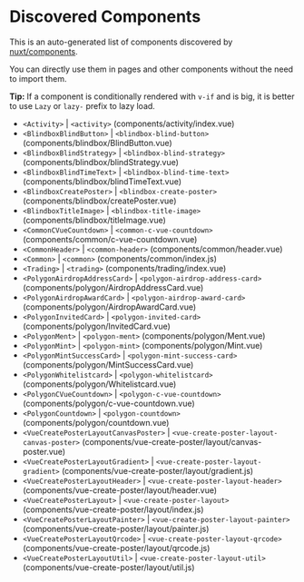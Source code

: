 # Discovered Components

This is an auto-generated list of components discovered by [nuxt/components](https://github.com/nuxt/components).

You can directly use them in pages and other components without the need to import them.

**Tip:** If a component is conditionally rendered with `v-if` and is big, it is better to use `Lazy` or `lazy-` prefix to lazy load.

- `<Activity>` | `<activity>` (components/activity/index.vue)
- `<BlindboxBlindButton>` | `<blindbox-blind-button>` (components/blindbox/BlindButton.vue)
- `<BlindboxBlindStrategy>` | `<blindbox-blind-strategy>` (components/blindbox/blindStrategy.vue)
- `<BlindboxBlindTimeText>` | `<blindbox-blind-time-text>` (components/blindbox/blindTimeText.vue)
- `<BlindboxCreatePoster>` | `<blindbox-create-poster>` (components/blindbox/createPoster.vue)
- `<BlindboxTitleImage>` | `<blindbox-title-image>` (components/blindbox/titleImage.vue)
- `<CommonCVueCountdown>` | `<common-c-vue-countdown>` (components/common/c-vue-countdown.vue)
- `<CommonHeader>` | `<common-header>` (components/common/header.vue)
- `<Common>` | `<common>` (components/common/index.js)
- `<Trading>` | `<trading>` (components/trading/index.vue)
- `<PolygonAirdropAddressCard>` | `<polygon-airdrop-address-card>` (components/polygon/AirdropAddressCard.vue)
- `<PolygonAirdropAwardCard>` | `<polygon-airdrop-award-card>` (components/polygon/AirdropAwardCard.vue)
- `<PolygonInvitedCard>` | `<polygon-invited-card>` (components/polygon/InvitedCard.vue)
- `<PolygonMent>` | `<polygon-ment>` (components/polygon/Ment.vue)
- `<PolygonMint>` | `<polygon-mint>` (components/polygon/Mint.vue)
- `<PolygonMintSuccessCard>` | `<polygon-mint-success-card>` (components/polygon/MintSuccessCard.vue)
- `<PolygonWhitelistcard>` | `<polygon-whitelistcard>` (components/polygon/Whitelistcard.vue)
- `<PolygonCVueCountdown>` | `<polygon-c-vue-countdown>` (components/polygon/c-vue-countdown.vue)
- `<PolygonCountdown>` | `<polygon-countdown>` (components/polygon/countdown.vue)
- `<VueCreatePosterLayoutCanvasPoster>` | `<vue-create-poster-layout-canvas-poster>` (components/vue-create-poster/layout/canvas-poster.vue)
- `<VueCreatePosterLayoutGradient>` | `<vue-create-poster-layout-gradient>` (components/vue-create-poster/layout/gradient.js)
- `<VueCreatePosterLayoutHeader>` | `<vue-create-poster-layout-header>` (components/vue-create-poster/layout/header.vue)
- `<VueCreatePosterLayout>` | `<vue-create-poster-layout>` (components/vue-create-poster/layout/index.js)
- `<VueCreatePosterLayoutPainter>` | `<vue-create-poster-layout-painter>` (components/vue-create-poster/layout/painter.js)
- `<VueCreatePosterLayoutQrcode>` | `<vue-create-poster-layout-qrcode>` (components/vue-create-poster/layout/qrcode.js)
- `<VueCreatePosterLayoutUtil>` | `<vue-create-poster-layout-util>` (components/vue-create-poster/layout/util.js)
